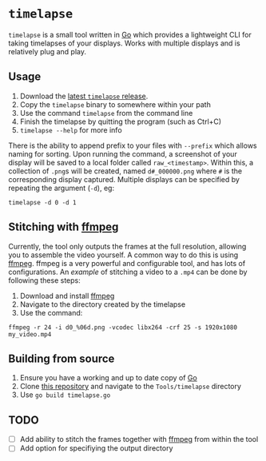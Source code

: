 # `timelapse`

`timelapse` is a small tool written in [Go](https://golang.org/) which provides a lightweight CLI for taking timelapses of your displays. Works with multiple displays and is relatively plug and play.

## Usage
1. Download the [latest `timelapse` release](https://github.com/Samuel-Lewis/Tools/releases).
2. Copy the `timelapse` binary to somewhere within your path
3. Use the command `timelapse` from the command line
4. Finish the timelapse by quitting the program (such as Ctrl+C)
4. `timelapse --help` for more info

There is the ability to append prefix to your files with `--prefix` which allows naming for sorting. Upon running the command, a screenshot of your display will be saved to a local folder called `raw_<timestamp>`. Within this, a collection of `.png`s will be created, named `d#_000000.png` where `#` is the corresponding display captured. Multiple displays can be specified by repeating the argument (`-d`), eg:
```
timelapse -d 0 -d 1
```

## Stitching with [ffmpeg](https://www.ffmpeg.org/)
Currently, the tool only outputs the frames at the full resolution, allowing you to assemble the video yourself. A common way to do this is using [ffmpeg](https://www.ffmpeg.org/). ffmpeg is a very powerful and configurable tool, and has lots of configurations. An *example* of stitching a video to a `.mp4` can be done by following these steps:
1. Download and install [ffmpeg](https://www.ffmpeg.org/)
2. Navigate to the directory created by the timelapse
3. Use the command:
```
ffmpeg -r 24 -i d0_%06d.png -vcodec libx264 -crf 25 -s 1920x1080 my_video.mp4
```

## Building from source
1. Ensure you have a working and up to date copy of [Go](https://golang.org/)
2. Clone [this repository](https://github.com/Samuel-Lewis/Tools) and navigate to the `Tools/timelapse` directory
3. Use `go build timelapse.go`

## TODO
- [ ] Add ability to stitch the frames together with [ffmpeg](https://www.ffmpeg.org/) from within the tool
- [ ] Add option for specifiying the output directory
